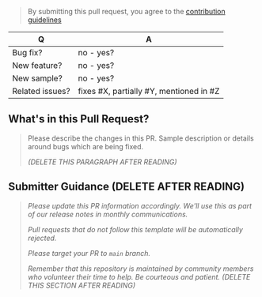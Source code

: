 > By submitting this pull request, you agree to the [contribution guidelines](CONTRIBUTING.md)


|        Q        |                    A                    |
| --------------- | --------------------------------------- |
| Bug fix?        | no - yes?                               |
| New feature?    | no - yes?                               |
| New sample?     | no - yes?                               |
| Related issues? | fixes #X, partially #Y, mentioned in #Z |

## What's in this Pull Request?

> Please describe the changes in this PR. Sample description or details around bugs which are being fixed.
>
> _(DELETE THIS PARAGRAPH AFTER READING)_

## Submitter Guidance (DELETE AFTER READING)
>
> *Please update this PR information accordingly. We'll use this as part of our release notes in monthly communications.*
>
> *Pull requests that do not follow this template will be automatically rejected.*
>
> *Please target your PR to `main` branch.*
>
> *Remember that this repository is maintained by community members who volunteer their time to help. Be courteous and patient.*
> _(DELETE THIS SECTION AFTER READING)_
